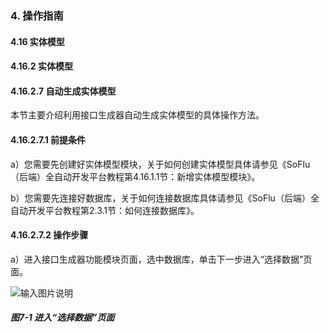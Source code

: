 ### 4. 操作指南

#### 4.16 实体模型

#### 4.16.2 实体模型

#### 4.16.2.7 自动生成实体模型

本节主要介绍利用接口生成器自动生成实体模型的具体操作方法。

#### 4.16.2.7.1 前提条件

a）您需要先创建好实体模型模块，关于如何创建实体模型具体请参见《SoFlu（后端）全自动开发平台教程第4.16.1.1节：新增实体模型模块》。

b）您需要先连接好数据库，关于如何连接数据库具体请参见《SoFlu（后端）全自动开发平台教程第2.3.1节：如何连接数据库》。

#### 4.16.2.7.2 操作步骤

a）进入接口生成器功能模块页面，选中数据库，单击下一步进入“选择数据”页面。

![输入图片说明](../../../../../images/SoFlu%EF%BC%88%E5%90%8E%E7%AB%AF%EF%BC%89%E5%BC%80%E5%8F%91%E5%B9%B3%E5%8F%B0/1.%20%E6%9C%80%E6%96%B0%E7%89%88%E6%9C%AC%20-%20%E6%9B%B4%E6%96%B0%E6%97%A5%E6%9C%9F%20-%202022.10.08/4.%20%E6%93%8D%E4%BD%9C%E6%8C%87%E5%8D%97/16.%20%E5%AE%9E%E4%BD%93%E6%A8%A1%E5%9E%8B/2.%20%E5%AE%9E%E4%BD%93%E6%A8%A1%E5%9E%8B/7-1.png)

##### 图7-1 进入“选择数据”页面
